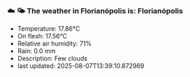 ### ☁️ 🌤️  The weather in Florianópolis is: Florianópolis

- Temperature: 17.86°C
- On flesh: 17.56°C
- Relative air humidity: 71%
- Rain: 0.0 mm
- Description: Few clouds
- last updated: 2025-08-07T13:39:10.872969
